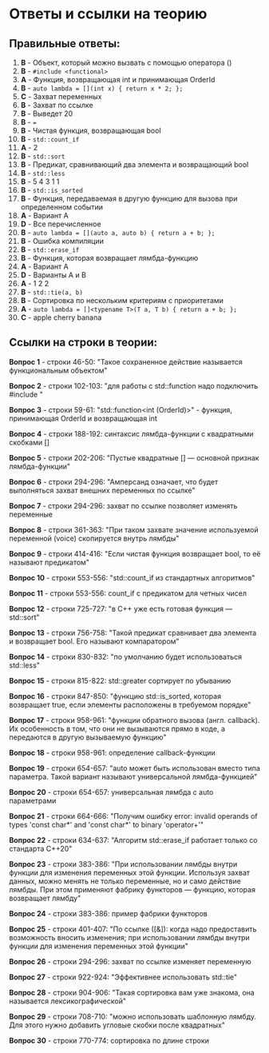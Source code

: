 # Ответы и ссылки на теорию

## Правильные ответы:

1. **B** - Объект, который можно вызвать с помощью оператора ()
2. **B** - `#include <functional>`
3. **A** - Функция, возвращающая int и принимающая OrderId
4. **B** - `auto lambda = [](int x) { return x * 2; };`
5. **C** - Захват переменных
6. **B** - Захват по ссылке
7. **B** - Выведет 20
8. **B** - `=`
9. **B** - Чистая функция, возвращающая bool
10. **B** - `std::count_if`
11. **A** - 2
12. **B** - `std::sort`
13. **B** - Предикат, сравнивающий два элемента и возвращающий bool
14. **B** - `std::less`
15. **B** - 5 4 3 1 1
16. **B** - `std::is_sorted`
17. **B** - Функция, передаваемая в другую функцию для вызова при определенном событии
18. **A** - Вариант A
19. **D** - Все перечисленное
20. **B** - `auto lambda = [](auto a, auto b) { return a + b; };`
21. **B** - Ошибка компиляции
22. **B** - `std::erase_if`
23. **B** - Функция, которая возвращает лямбда-функцию
24. **A** - Вариант A
25. **D** - Варианты A и B
26. **A** - 1 2 2
27. **B** - `std::tie(a, b)`
28. **B** - Сортировка по нескольким критериям с приоритетами
29. **A** - `auto lambda = []<typename T>(T a, T b) { return a + b; };`
30. **C** - apple cherry banana

## Ссылки на строки в теории:

**Вопрос 1** - строки 46-50: "Такое сохраненное действие называется функциональным объектом"

**Вопрос 2** - строки 102-103: "для работы с std::function надо подключить #include <functional>"

**Вопрос 3** - строки 59-61: "std::function<int (OrderId)>" - функция, принимающая OrderId и возвращающая int

**Вопрос 4** - строки 188-192: синтаксис лямбда-функции с квадратными скобками []

**Вопрос 5** - строки 202-206: "Пустые квадратные [] — основной признак лямбда-функции"

**Вопрос 6** - строки 294-296: "Амперсанд означает, что будет выполняться захват внешних переменных по ссылке"

**Вопрос 7** - строки 294-296: захват по ссылке позволяет изменять переменные

**Вопрос 8** - строки 361-363: "При таком захвате значение используемой переменной (voice) скопируется внутрь лямбды"

**Вопрос 9** - строки 414-416: "Если чистая функция возвращает bool, то её называют предикатом"

**Вопрос 10** - строки 553-556: "std::count_if из стандартных алгоритмов"

**Вопрос 11** - строки 553-556: count_if с предикатом для четных чисел

**Вопрос 12** - строки 725-727: "в C++ уже есть готовая функция — std::sort"

**Вопрос 13** - строки 756-758: "Такой предикат сравнивает два элемента и возвращает bool. Его называют компаратором"

**Вопрос 14** - строки 830-832: "по умолчанию будет использоваться std::less"

**Вопрос 15** - строки 815-822: std::greater сортирует по убыванию

**Вопрос 16** - строки 847-850: "функцию std::is_sorted, которая возвращает true, если элементы расположены в требуемом порядке"

**Вопрос 17** - строки 958-961: "функции обратного вызова (англ. callback). Их особенность в том, что они не вызываются прямо в коде, а передаются в другую вызываемую функцию"

**Вопрос 18** - строки 958-961: определение callback-функции

**Вопрос 19** - строки 654-657: "auto может быть использован вместо типа параметра. Такой вариант называют универсальной лямбда-функцией"

**Вопрос 20** - строки 654-657: универсальная лямбда с auto параметрами

**Вопрос 21** - строки 664-666: "Получим ошибку error: invalid operands of types 'const char*' and 'const char*' to binary 'operator+'"

**Вопрос 22** - строки 634-637: "Алгоритм std::erase_if работает только со стандарта C++20"

**Вопрос 23** - строки 383-386: "При использовании лямбды внутри функции для изменения переменных этой функции. Используя захват данных, можно менять не только переменные, но и само действие лямбды. При этом применяют фабрику функторов — функцию, которая возвращает лямбду"

**Вопрос 24** - строки 383-386: пример фабрики функторов

**Вопрос 25** - строки 401-407: "По ссылке ([&]): когда надо предоставить возможность вносить изменения; при использовании лямбды внутри функции для изменения переменных этой функции"

**Вопрос 26** - строки 294-296: захват по ссылке изменяет переменную

**Вопрос 27** - строки 922-924: "Эффективнее использовать std::tie"

**Вопрос 28** - строки 904-906: "Такая сортировка вам уже знакома, она называется лексикографической"

**Вопрос 29** - строки 708-710: "можно использовать шаблонную лямбду. Для этого нужно добавить угловые скобки после квадратных"

**Вопрос 30** - строки 770-774: сортировка по длине строки 